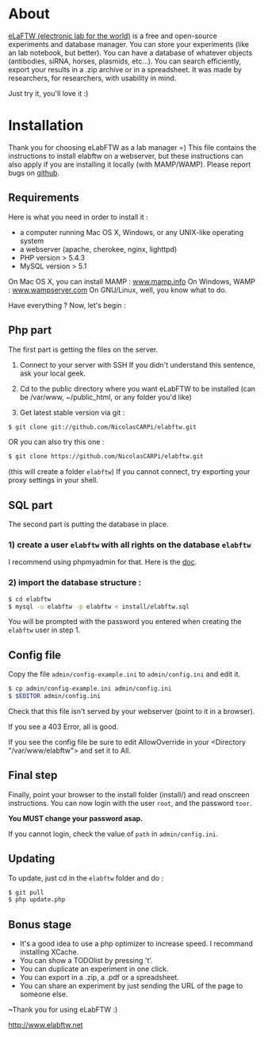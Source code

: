 # About
[eLaFTW (electronic lab for the world)](http://www.elabftw.net)
is a free and open-source experiments and database manager.
You can store your experiments (like an lab notebook, but better).
You can have a database of whatever objects (antibodies, siRNA, horses, plasmids, etc…).
You can search efficiently, export your results in a .zip archive or in a spreadsheet.
It was made by researchers, for researchers, with usability in mind.

Just try it, you'll love it :)

# Installation
Thank you for choosing eLabFTW as a lab manager =)
This file contains the instructions to install elabftw on a webserver,
but these instructions can also apply if you are installing it locally (with MAMP/WAMP).
Please report bugs on [github](https://github.com/NicolasCARPi/elabftw/issues).

## Requirements
Here is what you need in order to install it :

* a computer running Mac OS X, Windows, or any UNIX-like operating system
* a webserver (apache, cherokee, nginx, lighttpd)
* PHP version > 5.4.3
* MySQL version > 5.1

On Mac OS X, you can install MAMP : www.mamp.info
On Windows, WAMP : www.wampserver.com
On GNU/Linux, well, you know what to do.


Have everything ?
Now, let's begin :

## Php part
The first part is getting the files on the server.

1. Connect to your server with SSH
If you didn't understand this sentence, ask your local geek.

2. Cd to the public directory where you want eLabFTW to be installed
(can be /var/www, ~/public\_html, or any folder you'd like)

3. Get latest stable version via git :
~~~ sh
$ git clone git://github.com/NicolasCARPi/elabftw.git
~~~
OR you can also try this one :
~~~ sh
$ git clone https://github.com/NicolasCARPi/elabftw.git
~~~
(this will create a folder `elabftw`)
If you cannot connect, try exporting your proxy settings in your shell.


## SQL part
The second part is putting the database in place.

### 1) create a user `elabftw` with all rights on the database `elabftw`
I recommend using phpmyadmin for that. Here is the [doc](http://wiki.phpmyadmin.net/pma/user_management).


### 2) import the database structure :
~~~ sh
$ cd elabftw
$ mysql -u elabftw -p elabftw < install/elabftw.sql
~~~

You will be prompted with the password you entered when creating the `elabftw` user in step 1.


## Config file
Copy the file `admin/config-example.ini` to `admin/config.ini` and edit it.
~~~ sh
$ cp admin/config-example.ini admin/config.ini
$ $EDITOR admin/config.ini
~~~

Check that this file isn't served by your webserver (point to it in a browser).

If you see a 403 Error, all is good.

If you see the config file be sure to edit AllowOverride in your <Directory "/var/www/elabftw"> and set it to All.

## Final step
Finally, point your browser to the install folder (install/) and read onscreen instructions.
You can now login with the user `root`, and the password `toor`.

**You MUST change your password asap.**

If you cannot login, check the value of `path` in `admin/config.ini`.


## Updating
To update, just cd in the `elabftw` folder and do :
~~~ sh
$ git pull
$ php update.php
~~~

## Bonus stage
* It's a good idea to use a php optimizer to increase speed. I recommand installing XCache.
* You can show a TODOlist by pressing 't'.
* You can duplicate an experiment in one click.
* You can export in a .zip, a .pdf or a spreadsheet.
* You can share an experiment by just sending the URL of the page to someone else.



~Thank you for using eLabFTW :)

http://www.elabftw.net
